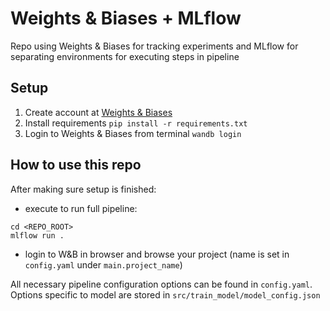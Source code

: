 # Weights & Biases + MLflow

Repo using Weights & Biases for tracking experiments and MLflow for separating environments for executing steps in pipeline

## Setup

1. Create account at [Weights & Biases](https://wandb.ai/site)
2. Install requirements `pip install -r requirements.txt`
3. Login to Weights & Biases from terminal `wandb login`

## How to use this repo

After making sure setup is finished:
- execute to run full pipeline:
```
cd <REPO_ROOT>
mlflow run .
```
- login to W&B in browser and browse your project (name is set in `config.yaml` under `main.project_name`)

All necessary pipeline configuration options can be found in `config.yaml`.<br>
Options specific to model are stored in `src/train_model/model_config.json`
